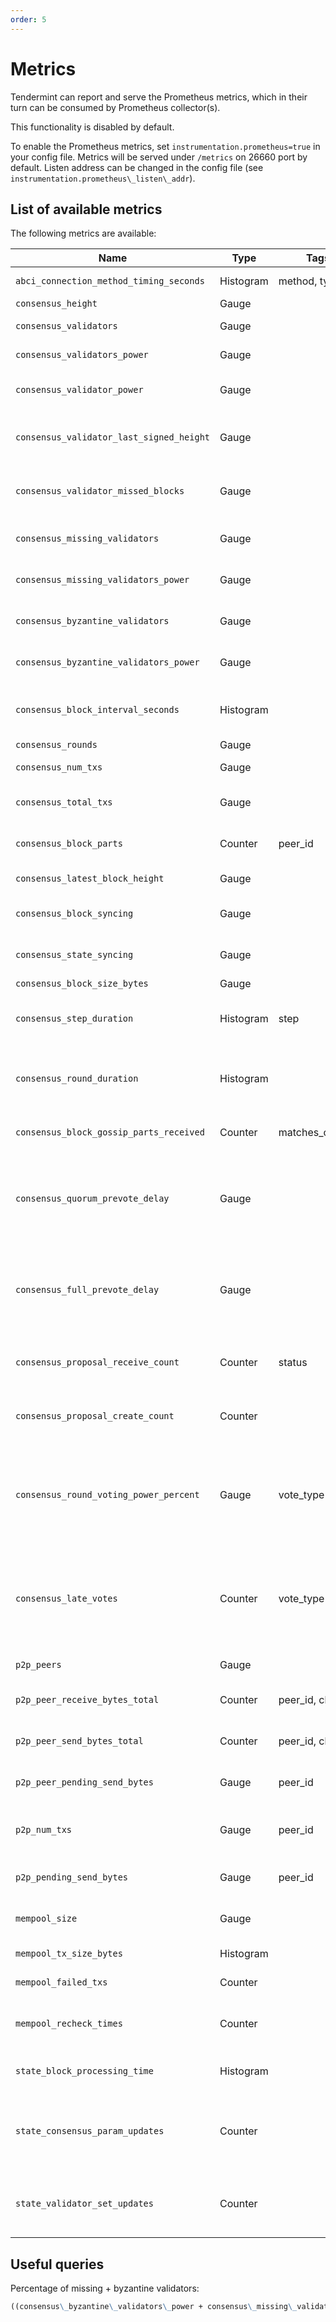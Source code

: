 ```yaml
---
order: 5
---
```


# Metrics

Tendermint can report and serve the Prometheus metrics, which in their turn can
be consumed by Prometheus collector(s).

This functionality is disabled by default.

To enable the Prometheus metrics, set `instrumentation.prometheus=true` in your
config file. Metrics will be served under `/metrics` on 26660 port by default.
Listen address can be changed in the config file (see
`instrumentation.prometheus\_listen\_addr`).

## List of available metrics

The following metrics are available:

| **Name**                                 | **Type**  | **Tags**        | **Description**                                                                                                                            |
|------------------------------------------|-----------|-----------------|--------------------------------------------------------------------------------------------------------------------------------------------|
| `abci_connection_method_timing_seconds`  | Histogram | method, type    | Timings for each of the ABCI methods                                                                                                       |
| `consensus_height`                       | Gauge     |                 | Height of the chain                                                                                                                        |
| `consensus_validators`                   | Gauge     |                 | Number of validators                                                                                                                       |
| `consensus_validators_power`             | Gauge     |                 | Total voting power of all validators                                                                                                       |
| `consensus_validator_power`              | Gauge     |                 | Voting power of the node if in the validator set                                                                                           |
| `consensus_validator_last_signed_height` | Gauge     |                 | Last height the node signed a block, if the node is a validator                                                                            |
| `consensus_validator_missed_blocks`      | Gauge     |                 | Total amount of blocks missed for the node, if the node is a validator                                                                     |
| `consensus_missing_validators`           | Gauge     |                 | Number of validators who did not sign                                                                                                      |
| `consensus_missing_validators_power`     | Gauge     |                 | Total voting power of the missing validators                                                                                               |
| `consensus_byzantine_validators`         | Gauge     |                 | Number of validators who tried to double sign                                                                                              |
| `consensus_byzantine_validators_power`   | Gauge     |                 | Total voting power of the byzantine validators                                                                                             |
| `consensus_block_interval_seconds`       | Histogram |                 | Time between this and last block (Block.Header.Time) in seconds                                                                            |
| `consensus_rounds`                       | Gauge     |                 | Number of rounds                                                                                                                           |
| `consensus_num_txs`                      | Gauge     |                 | Number of transactions                                                                                                                     |
| `consensus_total_txs`                    | Gauge     |                 | Total number of transactions committed                                                                                                     |
| `consensus_block_parts`                  | Counter   | peer_id         | number of blockparts transmitted by peer                                                                                                   |
| `consensus_latest_block_height`          | Gauge     |                 | /status sync_info number                                                                                                                   |
| `consensus_block_syncing`                | Gauge     |                 | either 0 (not block syncing) or 1 (syncing)                                                                                                 |
| `consensus_state_syncing`                | Gauge     |                 | either 0 (not state syncing) or 1 (syncing)                                                                                                |
| `consensus_block_size_bytes`             | Gauge     |                 | Block size in bytes                                                                                                                        |
| `consensus_step_duration`                | Histogram | step            | Histogram of durations for each step in the consensus protocol                                                                             |
| `consensus_round_duration`               | Histogram |                 | Histogram of durations for all the rounds that have occurred since the process started                                                     |
| `consensus_block_gossip_parts_received`  | Counter   | matches_current | Number of block parts received by the node                                                                                                 |
| `consensus_quorum_prevote_delay`         | Gauge     |                 | Interval in seconds between the proposal timestamp and the timestamp of the earliest prevote that achieved a quorum                        |
| `consensus_full_prevote_delay`           | Gauge     |                 | Interval in seconds between the proposal timestamp and the timestamp of the latest prevote in a round where all validators voted           |
| `consensus_proposal_receive_count`       | Counter   | status          | Total number of proposals received by the node since process start                                                                         |
| `consensus_proposal_create_count`        | Counter   |                 | Total number of proposals created by the node since process start                                                                          |
| `consensus_round_voting_power_percent`   | Gauge     | vote_type       | A value between 0 and 1.0 representing the percentage of the total voting power per vote type received within a round                      |
| `consensus_late_votes`                   | Counter   | vote_type       | Number of votes received by the node since process start that correspond to earlier heights and rounds than this node is currently in.     |
| `p2p_peers`                              | Gauge     |                 | Number of peers node's connected to                                                                                                        |
| `p2p_peer_receive_bytes_total`           | Counter   | peer_id, chID   | number of bytes per channel received from a given peer                                                                                     |
| `p2p_peer_send_bytes_total`              | Counter   | peer_id, chID   | number of bytes per channel sent to a given peer                                                                                           |
| `p2p_peer_pending_send_bytes`            | Gauge     | peer_id         | number of pending bytes to be sent to a given peer                                                                                         |
| `p2p_num_txs`                            | Gauge     | peer_id         | number of transactions submitted by each peer_id                                                                                           |
| `p2p_pending_send_bytes`                 | Gauge     | peer_id         | amount of data pending to be sent to peer                                                                                                  |
| `mempool_size`                           | Gauge     |                 | Number of uncommitted transactions                                                                                                         |
| `mempool_tx_size_bytes`                  | Histogram |                 | transaction sizes in bytes                                                                                                                 |
| `mempool_failed_txs`                     | Counter   |                 | number of failed transactions                                                                                                              |
| `mempool_recheck_times`                  | Counter   |                 | number of transactions rechecked in the mempool                                                                                            |
| `state_block_processing_time`            | Histogram |                 | time between BeginBlock and EndBlock in ms                                                                                                 |
| `state_consensus_param_updates`          | Counter   |                 | number of consensus parameter updates returned by the application since process start                                                      |
| `state_validator_set_updates`            | Counter   |                 | number of validator set updates returned by the application since process start                                                            |

## Useful queries

Percentage of missing + byzantine validators:

```md
((consensus\_byzantine\_validators\_power + consensus\_missing\_validators\_power) / consensus\_validators\_power) * 100
```
